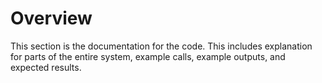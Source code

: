 # Overview

This section is the documentation for the code. This includes explanation for
parts of the entire system, example calls, example outputs, and expected results.
